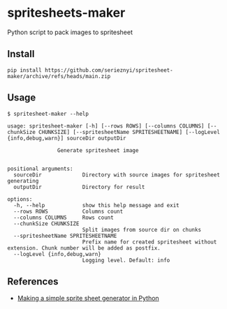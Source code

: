 # spritesheets-maker

Python script to pack images to spritesheet

## Install

```commandline
pip install https://github.com/serieznyi/spritesheet-maker/archive/refs/heads/main.zip
```

## Usage

```shell
$ spritesheet-maker --help

usage: spritesheet-maker [-h] [--rows ROWS] [--columns COLUMNS] [--chunkSize CHUNKSIZE] [--spritesheetName SPRITESHEETNAME] [--logLevel {info,debug,warn}] sourceDir outputDir

                Generate spritesheet image
            

positional arguments:
  sourceDir             Directory with source images for spritesheet generating
  outputDir             Directory for result

options:
  -h, --help            show this help message and exit
  --rows ROWS           Columns count
  --columns COLUMNS     Rows count
  --chunkSize CHUNKSIZE
                        Split images from source dir on chunks
  --spritesheetName SPRITESHEETNAME
                        Prefix name for created spritesheet without extension. Chunk number will be added as postfix.
  --logLevel {info,debug,warn}
                        Logging level. Default: info
```

## References
 - [Making a simple sprite sheet generator in Python](https://minzkraut.com/2016/11/23/making-a-simple-spritesheet-generator-in-python/)
